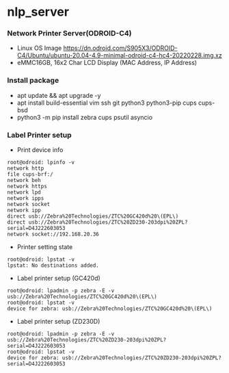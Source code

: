# nlp_server
### Network Printer Server(ODROID-C4)
* Linux OS Image https://dn.odroid.com/S905X3/ODROID-C4/Ubuntu/ubuntu-20.04-4.9-minimal-odroid-c4-hc4-20220228.img.xz
* eMMC16GB, 16x2 Char LCD Display (MAC Address, IP Address)

### Install package
* apt update && apt upgrade -y
* apt install build-essential vim ssh git python3 python3-pip cups cups-bsd
* python3 -m pip install zebra cups psutil asyncio

### Label Printer setup
* Print device info
```
root@odroid: lpinfo -v
network http
file cups-brf:/
network beh
network https
network lpd
network ipps
network socket
network ipp
direct usb://Zebra%20Technologies/ZTC%20GC420d%20\(EPL\)
direct usb://Zebra%20Technologies/ZTC%20ZD230-203dpi%20ZPL?serial=D4J222603053
network socket://192.168.20.36
```
* Printer setting state
```
root@odroid: lpstat -v
lpstat: No destinations added.
```
* Label printer setup (GC420d)
```
root@odroid: lpadmin -p zebra -E -v usb://Zebra%20Technologies/ZTC%20GC420d%20\(EPL\)
root@odroid: lpstat -v
device for zebra: usb://Zebra%20Technologies/ZTC%20GC420d%20\(EPL\)
```
* Label printer setup (ZD230D)
```
root@odroid: lpadmin -p zebra -E -v usb://Zebra%20Technologies/ZTC%20ZD230-203dpi%20ZPL?serial=D4J222603053
root@odroid: lpstat -v
device for zebra: usb://Zebra%20Technologies/ZTC%20ZD230-203dpi%20ZPL?serial=D4J222603053
```
